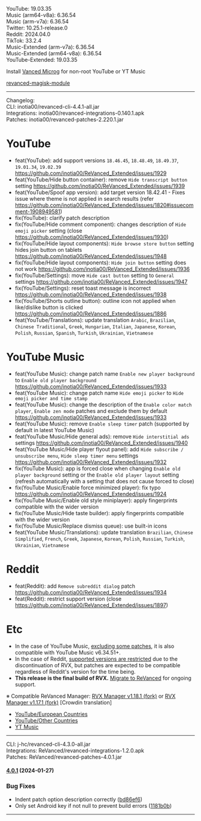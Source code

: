 YouTube: 19.03.35  
Music (arm64-v8a): 6.36.54  
Music (arm-v7a): 6.36.54  
Twitter: 10.25.1-release.0  
Reddit: 2024.04.0  
TikTok: 33.2.4  
Music-Extended (arm-v7a): 6.36.54  
Music-Extended (arm64-v8a): 6.36.54  
YouTube-Extended: 19.03.35  

Install [Vanced Microg](https://github.com/TeamVanced/VancedMicroG/releases) for non-root YouTube or YT Music  

[revanced-magisk-module](https://github.com/j-hc/revanced-magisk-module)  

---
Changelog:  
CLI: inotia00/revanced-cli-4.4.1-all.jar  
Integrations: inotia00/revanced-integrations-0.140.1.apk  
Patches: inotia00/revanced-patches-2.220.1.jar  

YouTube
==
- feat(YouTube): add support versions `18.46.45`, `18.48.49`, `18.49.37`, `19.01.34`, `19.02.39` https://github.com/inotia00/ReVanced_Extended/issues/1929
- feat(YouTube/Hide button container): remove `Hide transcript button` setting https://github.com/inotia00/ReVanced_Extended/issues/1939
- feat(YouTube/Spoof app version): add target version 18.42.41 - Fixes issue where theme is not applied in search results (refer https://github.com/inotia00/ReVanced_Extended/issues/1820#issuecomment-1908949581)
- fix(YouTube): clarify patch description
- fix(YouTube/Hide comment component): changes description of `Hide emoji picker` setting (close https://github.com/inotia00/ReVanced_Extended/issues/1930)
- fix(YouTube/Hide layout components): `Hide browse store button` setting hides join button on tablets https://github.com/inotia00/ReVanced_Extended/issues/1948
- fix(YouTube/Hide layout components): `Hide join button` setting does not work https://github.com/inotia00/ReVanced_Extended/issues/1936
- fix(YouTube/Settings): move `Hide cast button` setting to `General` settings https://github.com/inotia00/ReVanced_Extended/issues/1947
- fix(YouTube/Settings): reset toast message is incorrect https://github.com/inotia00/ReVanced_Extended/issues/1938
- fix(YouTube/Shorts outline button): outline icon not applied when like/dislike button is clicked https://github.com/inotia00/ReVanced_Extended/issues/1886
- feat(YouTube/Translations): update translation
`Arabic`, `Brazilian`, `Chinese Traditional`, `Greek`, `Hungarian`, `Italian`, `Japanese`, `Korean`, `Polish`, `Russian`, `Spanish`, `Turkish`, `Ukrainian`, `Vietnamese`


YouTube Music
==
- feat(YouTube Music): change patch name `Enable new player background` to `Enable old player background` https://github.com/inotia00/ReVanced_Extended/issues/1933
- feat(YouTube Music): change patch name `Hide emoji picker` to `Hide emoji picker and time stamp`
- feat(YouTube Music): change the description of the `Enable color match player`, `Enable zen mode` patches and exclude them by default https://github.com/inotia00/ReVanced_Extended/issues/1933
- feat(YouTube Music): remove `Enable sleep timer` patch (supported by default in latest YouTube Music)
- feat(YouTube Music/Hide general ads): remove `Hide interstitial ads` settings https://github.com/inotia00/ReVanced_Extended/issues/1940
- feat(YouTube Music/Hide player flyout panel): add `Hide subscribe / unsubscribe menu`, `Hide sleep timer menu` settings https://github.com/inotia00/ReVanced_Extended/issues/1932
- fix(YouTube Music): app is forced close when changing `Enable old player background` setting or the `Enable old player layout` setting (refresh automatically with a setting that does not cause forced to close)
- fix(YouTube Music/Enable force minimized player): fix typo https://github.com/inotia00/ReVanced_Extended/issues/1924
- fix(YouTube Music/Enable old style miniplayer): apply fingerprints compatible with the wider version
- fix(YouTube Music/Hide taste builder): apply fingerprints compatible with the wider version
- fix(YouTube Music/Replace dismiss queue): use built-in icons
- feat(YouTube Music/Translations): update translation
`Brazilian`, `Chinese Simplified`, `French`, `Greek`, `Japanese`, `Korean`, `Polish`, `Russian`, `Turkish`, `Ukrainian`, `Vietnamese`


Reddit
==
- feat(Reddit): add `Remove subreddit dialog` patch https://github.com/inotia00/ReVanced_Extended/issues/1934
- feat(Reddit): restrict support version (close https://github.com/inotia00/ReVanced_Extended/issues/1897)


Etc
==
- In the case of YouTube Music, [excluding some patches](https://github.com/inotia00/ReVanced_Extended/issues/1933), it is also compatible with YouTube Music v6.34.51+.
- In the case of Reddit, [supported versions are restricted](https://github.com/inotia00/ReVanced_Extended/issues/1897) due to the discontinuation of RVX, but patches are expected to be compatible regardless of Reddit's version for the time being.
- **This release is the final build of RVX.** [Migrate to ReVanced](https://revanced.app/) for ongoing support.

※ Compatible ReVanced Manager: [RVX Manager v1.18.1 (fork)](https://github.com/inotia00/revanced-manager/releases/tag/v1.18.1) or [RVX Manager v1.17.1 (fork)](https://github.com/inotia00/revanced-manager/releases/tag/v1.17.1)
[Crowdin translation]
- [YouTube/European Countries](https://crowdin.com/project/revancedextendedeu)
- [YouTube/Other Countries](https://crowdin.com/project/revancedextended)
- [YT Music](https://crowdin.com/project/revancedmusicextended)

---
CLI: j-hc/revanced-cli-4.3.0-all.jar  
Integrations: ReVanced/revanced-integrations-1.2.0.apk  
Patches: ReVanced/revanced-patches-4.0.1.jar  

#### [4.0.1](https://github.com/ReVanced/revanced-patches/compare/v4.0.0...v4.0.1) (2024-01-27)
### Bug Fixes
* Indent patch option description correctly ([bd86ef6](https://github.com/ReVanced/revanced-patches/commit/bd86ef6fc2344fa049077e9aa4bcd5d7ffa4c7f9))
* Only set Android key if not null to prevent build errors ([1181b0b](https://github.com/ReVanced/revanced-patches/commit/1181b0bca24c524c376f7ea26ae02ee771645e6b))

---  
